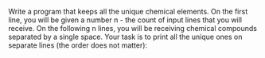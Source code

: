 Write a program that keeps all the unique chemical elements. On the first line, you will be given a number n - the count of input lines that you will receive. On the   following n lines, you will be receiving chemical compounds separated by a single space. Your task is to print all the unique ones on separate lines (the order does not    matter):  
